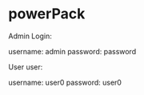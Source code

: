 # powerPack

Admin Login:

username: admin
password: password

User user:

username: user0
password: user0